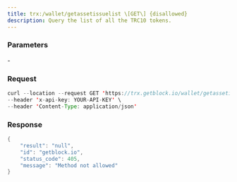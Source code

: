 ```yaml
---
title: trx:/wallet/getassetissuelist \[GET\] {disallowed}
description: Query the list of all the TRC10 tokens.
---
```


### Parameters


\-

### Request

``` java
curl --location --request GET 'https://trx.getblock.io/wallet/getassetissuelist' \
--header 'x-api-key: YOUR-API-KEY' \
--header 'Content-Type: application/json' 
```

###  Response

``` java
{
    "result": "null",
    "id": "getblock.io",
    "status_code": 405,
    "message": "Method not allowed"
}
```

